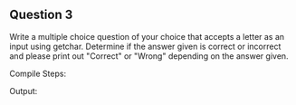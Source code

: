 ## Question 3

Write a multiple choice question of your choice that accepts a letter as an input using getchar. Determine if the answer given is correct or incorrect and please print out "Correct" or "Wrong" depending on the answer given.

Compile Steps:


Output:
